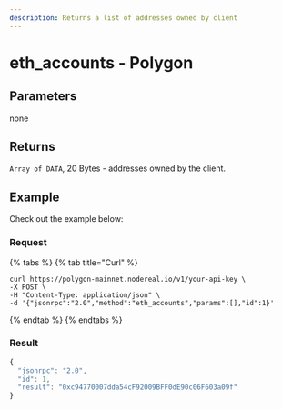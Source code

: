 ```yaml
---
description: Returns a list of addresses owned by client
---
```


# eth\_accounts - Polygon

## Parameters

none

## Returns

`Array of DATA`, 20 Bytes - addresses owned by the client.

## Example

Check out the example below:

### Request

{% tabs %}
{% tab title="Curl" %}
```
curl https://polygon-mainnet.nodereal.io/v1/your-api-key \
-X POST \
-H "Content-Type: application/json" \
-d '{"jsonrpc":"2.0","method":"eth_accounts","params":[],"id":1}'
```
{% endtab %}
{% endtabs %}

### Result

```javascript
{
  "jsonrpc": "2.0",
  "id": 1,
  "result": "0xc94770007dda54cF92009BFF0dE90c06F603a09f"
}
```

